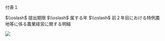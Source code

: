付表１

$\\oslash$ 提出期限 $\\oslash$ 属する年 $\\oslash$ 前２年目における特例農地等に係る農業経営に関する明細

![](https://www.nta.go.jp/tmp/59dc195a-e0b3-4f1a-8432-a375a6d66a8e/images/a160fc8635b5355ccf0669f7774ee611617100fe166f6c0f42b1d681d68bad4d.jpg)